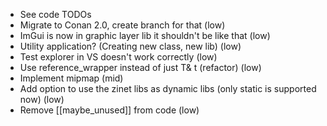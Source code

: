- See code TODOs
- Migrate to Conan 2.0, create branch for that (low)
- ImGui is now in graphic layer lib it shouldn't be like that (low)
- Utility application? (Creating new class, new lib) (low)
- Test explorer in VS doesn't work correctly (low)
- Use reference_wrapper instead of just T& t (refactor) (low)
- Implement mipmap (mid)
- Add option to use the zinet libs as dynamic libs (only static is supported now) (low)
- Remove [[maybe_unused]] from code (low)